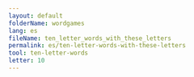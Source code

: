 ```yaml
---
layout: default
folderName: wordgames
lang: es
fileName: ten_letter_words_with_these_letters
permalink: es/ten-letter-words-with-these-letters
tool: ten-letter-words
letter: 10
---
```

